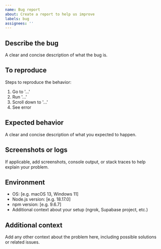 ```yaml
---
name: Bug report
about: Create a report to help us improve
labels: bug
assignees: ''
---
```


## Describe the bug
A clear and concise description of what the bug is.

## To reproduce
Steps to reproduce the behavior:
1. Go to '...'
2. Run '...'
3. Scroll down to '...'
4. See error

## Expected behavior
A clear and concise description of what you expected to happen.

## Screenshots or logs
If applicable, add screenshots, console output, or stack traces to help explain your problem.

## Environment
- OS: [e.g. macOS 13, Windows 11]
- Node.js version: [e.g. 18.17.0]
- npm version: [e.g. 9.6.7]
- Additional context about your setup (ngrok, Supabase project, etc.)

## Additional context
Add any other context about the problem here, including possible solutions or related issues.
